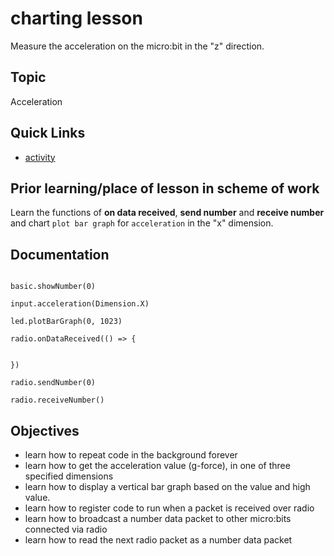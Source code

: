 # charting lesson

Measure the acceleration on the micro:bit in the "z" direction.

## Topic

Acceleration

## Quick Links

* [activity](/microbit/lessons/charting/activity)


## Prior learning/place of lesson in scheme of work

Learn the functions of **on data received**, **send number** and **receive number** and chart `plot bar graph` for `acceleration` in the "x" dimension.

## Documentation

```docs

basic.showNumber(0)

input.acceleration(Dimension.X)

led.plotBarGraph(0, 1023)

radio.onDataReceived(() => {


})

radio.sendNumber(0)

radio.receiveNumber()

```

## Objectives

* learn how to repeat code in the background forever
* learn how to get the acceleration value (g-force), in one of three specified dimensions
* learn how to display a vertical bar graph based on the value and high value.
* learn how to register code to run when a packet is received over radio
* learn how to broadcast a number data packet to other micro:bits connected via radio
* learn how to read the next radio packet as a number data packet
